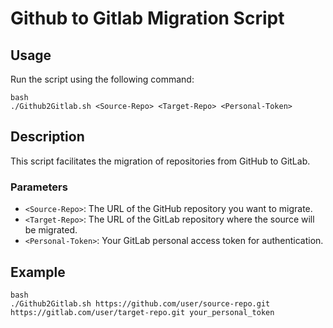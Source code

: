 # Github to Gitlab Migration Script

## Usage

Run the script using the following command:

```
bash
./Github2Gitlab.sh <Source-Repo> <Target-Repo> <Personal-Token>
```

## Description

This script facilitates the migration of repositories from GitHub to GitLab.

### Parameters

- `<Source-Repo>`: The URL of the GitHub repository you want to migrate.
- `<Target-Repo>`: The URL of the GitLab repository where the source will be migrated.
- `<Personal-Token>`: Your GitLab personal access token for authentication.

## Example

```
bash
./Github2Gitlab.sh https://github.com/user/source-repo.git https://gitlab.com/user/target-repo.git your_personal_token
```
